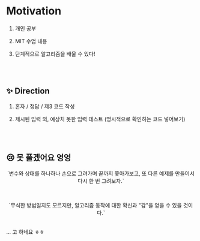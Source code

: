 # Motivation
1. 개인 공부
2. MIT 수업 내용
3. 단계적으로 알고리즘을 배울 수 있다!

   <br>
   <br>

## ✨ Direction
1. 혼자 / 정답 / 제3 코드 작성
2. 제시된 입력 외, 예상치 못한 입력 테스트 (명시적으로 확인하는 코드 넣어보기)

   <br>
   <br>

## 😢 못 풀겠어요 엉엉
<p align="center">
   <a> `변수와 상태를 하나하나 손으로 그려가며 끝까지 쫓아가보고, 또 다른 예제를 만들어서 다시 한 번 그려보자.` </a>
</p>
<br>
<p align="center">
   <a> `무식한 방법일지도 모르지만, 알고리즘 동작에 대한 확신과 "감"을 얻을 수 있을 것이다.` </a>
</p>
<br>
... 고 하네요 ㅎㅎ
